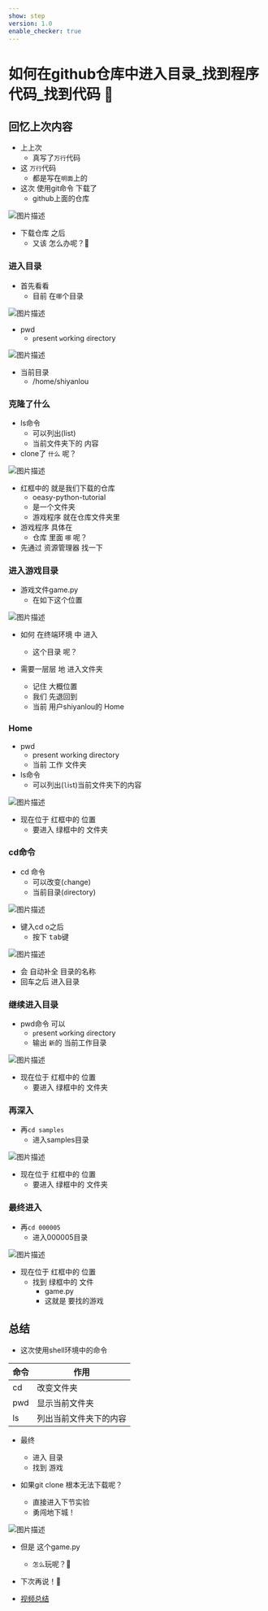 ```yaml
---
show: step
version: 1.0
enable_checker: true
---
```


#  如何在github仓库中进入目录_找到程序代码_找到代码  🥋

## 回忆上次内容

- 上上次 
	- 真写了`万行`代码
- 这 `万行`代码 
	- 都是写在`明面`上的
- 这次 使用git命令 下载了
	- github上面的仓库

![图片描述](https://doc.shiyanlou.com/courses/uid1190679-20230912-1694492430329)

- 下载仓库 之后 
	- 又该 怎么办呢？🤔

### 进入目录

- 首先看看
	- 目前 在`哪`个目录

![图片描述](https://doc.shiyanlou.com/courses/uid1190679-20230912-1694469022042)

- pwd
	- `p`resent `w`orking `d`irectory

![图片描述](https://doc.shiyanlou.com/courses/uid1190679-20230912-1694469672155)

- 当前目录
	- /home/shiyanlou

### 克隆了什么

- ls命令
	- 可以列出(list)
	- 当前文件夹下的 内容
- clone了 `什么` 呢？

![图片描述](https://doc.shiyanlou.com/courses/uid1190679-20230524-1684933284418)

- 红框中的 就是我们下载的仓库
	- oeasy-python-tutorial
	- 是一个文件夹
	- 游戏程序 就在仓库文件夹里
- 游戏程序 具体在
	- 仓库 里面 `哪` 呢？
- 先通过 资源管理器 找一下 

### 进入游戏目录

- 游戏文件game.py
	- 在如下这个位置

![图片描述](https://doc.shiyanlou.com/courses/uid1190679-20230524-1684933341597)

- 如何 在终端环境 中 进入
	- 这个目录 呢？

- 需要一层层 地 进入文件夹
	- 记住 大概位置
	- 我们 先退回到 
	- 当前 用户shiyanlou的 Home

### Home

- pwd
	- present working directory
	- 当前 工作 文件夹
- ls命令
	- 可以列出(`l`i`s`t)当前文件夹下的内容

![图片描述](https://doc.shiyanlou.com/courses/uid1190679-20230912-1694492764637)

- 现在位于 红框中的 位置
	- 要进入 绿框中的 文件夹

### cd命令

- cd 命令
	- 可以改变(`c`hange)
	- 当前目录(`d`irectory)

![图片描述](https://doc.shiyanlou.com/courses/uid1190679-20230524-1684933887465)

- 键入cd o之后
	- 按下 <kbd>tab</kbd>键

![图片描述](https://doc.shiyanlou.com/courses/uid1190679-20230524-1684933928956)

- 会 自动补全 目录的名称
- 回车之后 进入目录

### 继续进入目录

- pwd命令 可以
	- `p`resent `w`orking `d`irectory
	- 输出 `新`的 当前工作目录

![图片描述](https://doc.shiyanlou.com/courses/uid1190679-20230912-1694492966920)

- 现在位于 红框中的 位置
	- 要进入 绿框中的 文件夹

### 再深入

- 再`cd samples`
	- 进入samples目录

![图片描述](https://doc.shiyanlou.com/courses/uid1190679-20230912-1694493159553)

- 现在位于 红框中的 位置
	- 要进入 绿框中的 文件夹

### 最终进入

- 再`cd 000005`
	- 进入000005目录

![图片描述](https://doc.shiyanlou.com/courses/uid1190679-20231012-1697115053858)

- 现在位于 红框中的 位置
	- 找到 绿框中的 文件
		- game.py
		- 这就是 要找的游戏

## 总结

- 这次使用shell环境中的命令

| 命令 | 作用 |
|---|---|
| cd | 改变文件夹 |
| pwd |  显示当前文件夹 |
| ls |  列出当前文件夹下的内容 |

- 最终 
	- 进入 目录
	- 找到 游戏

- 如果git clone 根本无法下载呢？
	- 直接进入下节实验
	- 勇闯地下城！

![图片描述](https://doc.shiyanlou.com/courses/uid1190679-20230912-1694497588914)

- 但是 这个game.py
	- `怎么`玩呢？🤔

- 下次再说！👋
- [视频总结](https://www.bilibili.com/video/BV1q1421178s)



